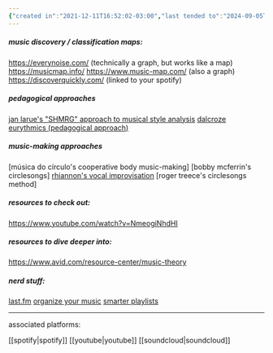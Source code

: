 ```yaml
---
{"created in":"2021-12-11T16:52:02-03:00","last tended to":"2024-09-05T13:06:02-03:00","tags":["topic","art","music","🌱"],"dg-publish":true,"permalink":"/topics/art/music/","dgPassFrontmatter":true,"created":"2021-12-11T16:52:02.160-03:00","updated":"2024-09-05T13:06:11.799-03:00"}
---
```


##### music discovery / classification maps:

https://everynoise.com/ (technically a graph, but works like a map)
https://musicmap.info/
https://www.music-map.com/ (also a graph)
https://discoverquickly.com/ (linked to your spotify)

##### pedagogical approaches

[jan larue's "SHMRG" approach to musical style analysis](https://prezi.com/d4b3km1smwav/shmrg/)
[dalcroze eurythmics (pedagogical approach)](https://en.wikipedia.org/wiki/Dalcroze_eurhythmics)

##### music-making approaches

[música do círculo's cooperative body music-making]
[bobby mcferrin's circlesongs]
[rhiannon's vocal improvisation](https://www.youtube.com/watch?v=96t6t7BSrTA)
[roger treece's circlesongs method]

##### resources to check out:

https://www.youtube.com/watch?v=NmeogiNhdHI

##### resources to dive deeper into:

https://www.avid.com/resource-center/music-theory


##### nerd stuff:

[last.fm](https://www.instagram.com/p/C7SVDgZxiKM/?img_index=1)
[organize your music](http://organizeyourmusic.playlistmachinery.com/)
[smarter playlists](http://smarterplaylists.playlistmachinery.com/about.html)

---

associated platforms:

[[spotify\|spotify]]
[[youtube\|youtube]]
[[soundcloud\|soundcloud]]